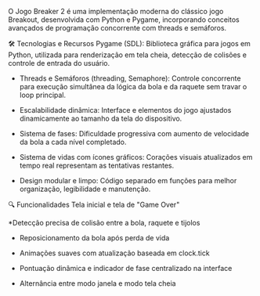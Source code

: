 O Jogo Breaker 2 é uma implementação moderna do clássico jogo Breakout, desenvolvida com Python e Pygame, incorporando conceitos avançados de programação concorrente com threads e semáforos.

🛠️ Tecnologias e Recursos
Pygame (SDL): Biblioteca gráfica para jogos em Python, utilizada para renderização em tela cheia, detecção de colisões e controle de entrada do usuário.

* Threads e Semáforos (threading, Semaphore): Controle concorrente para execução simultânea da lógica da bola e da raquete sem travar o loop principal.

* Escalabilidade dinâmica: Interface e elementos do jogo ajustados dinamicamente ao tamanho da tela do dispositivo.

* Sistema de fases: Dificuldade progressiva com aumento de velocidade da bola a cada nível completado.

* Sistema de vidas com ícones gráficos: Corações visuais atualizados em tempo real representam as tentativas restantes.

* Design modular e limpo: Código separado em funções para melhor organização, legibilidade e manutenção.

🔍 Funcionalidades
Tela inicial e tela de "Game Over"

*Detecção precisa de colisão entre a bola, raquete e tijolos

* Reposicionamento da bola após perda de vida

* Animações suaves com atualização baseada em clock.tick

* Pontuação dinâmica e indicador de fase centralizado na interface

* Alternância entre modo janela e modo tela cheia

